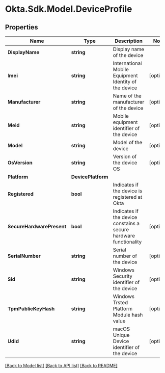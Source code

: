 # Okta.Sdk.Model.DeviceProfile

## Properties

Name | Type | Description | Notes
------------ | ------------- | ------------- | -------------
**DisplayName** | **string** | Display name of the device | 
**Imei** | **string** | International Mobile Equipment Identity of the device | [optional] 
**Manufacturer** | **string** | Name of the manufacturer of the device | [optional] 
**Meid** | **string** | Mobile equipment identifier of the device | [optional] 
**Model** | **string** | Model of the device | [optional] 
**OsVersion** | **string** | Version of the device OS | [optional] 
**Platform** | **DevicePlatform** |  | 
**Registered** | **bool** | Indicates if the device is registered at Okta | 
**SecureHardwarePresent** | **bool** | Indicates if the device constains a secure hardware functionality | [optional] 
**SerialNumber** | **string** | Serial number of the device | [optional] 
**Sid** | **string** | Windows Security identifier of the device | [optional] 
**TpmPublicKeyHash** | **string** | Windows Trsted Platform Module hash value | [optional] 
**Udid** | **string** | macOS Unique Device identifier of the device | [optional] 

[[Back to Model list]](../README.md#documentation-for-models) [[Back to API list]](../README.md#documentation-for-api-endpoints) [[Back to README]](../README.md)

